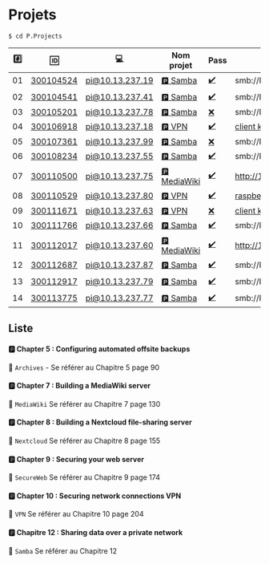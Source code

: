 # Projets



```
$ cd P.Projects
```

|:hash:| :id:      | :computer:                   | Nom projet       |  Pass |  Info |
|------|-----------|------------------------------|------------------|-------|-------|
| 01   | [300104524](300104524) | pi@10.13.237.19 |[:parking: Samba](README.md#parking-chapter-7--building-a-mediawiki-server)| [:heavy_check_mark:](Corrections/300104524.png) | smb://IP/pimylifeupshare |
| 02   | [300104541](300104541) | pi@10.13.237.41 |[:parking: Samba](README.md#parking-chapter-7--building-a-mediawiki-server)| [:heavy_check_mark:](Corrections/300104541.png) | smb://IP/sharehome |
| 03   | [300105201](300105201) | pi@10.13.237.78 |[:parking: Samba](README.md#parking-chapter-7--building-a-mediawiki-server)| [:x:](Corrections/300105201.png) | smb://IP/pimylifeupshare |
| 04   | [300106918](300106918) | pi@10.13.237.18 |[:parking: VPN](README.md#parking-chapter-10--securing-network-connections-vpn) | [:heavy_check_mark:](Corrections/300106918.png)| [client key.zip](300106918/client%20key.zip) |
| 05   | [300107361](300107361) | pi@10.13.237.99 |[:parking: Samba](README.md#parking-chapter-7--building-a-mediawiki-server)| [:x:](Corrections/300107361.png) | smb://IP/homepi |
| 06   | [300108234](300108234) | pi@10.13.237.55 |[:parking: Samba](README.md#parking-chapter-7--building-a-mediawiki-server)| [:heavy_check_mark:](Corrections/300108234.png) | smb://IP/sharehome |
| 07   | [300110500](300110500) | pi@10.13.237.75 |[:parking: MediaWiki](README.md#parking-chapter-7--building-a-mediawiki-server)| [:heavy_check_mark:](Corrections/300110500.png) | http://10.13.237.75/index.php  |
| 08   | [300110529](300110529) | pi@10.13.237.80 |[:parking: VPN](README.md#parking-chapter-10--securing-network-connections-vpn) | [:heavy_check_mark:](Corrections/300110529.png)|[raspberry_Test client.zip](300110529/raspberry_Test%20client.zip) |
| 09   | [300111671](300111671) | pi@10.13.237.63 |[:parking: VPN](README.md#parking-chapter-10--securing-network-connections-vpn) | [:x:](Corrections/300111671.png)| [client key.zip](300111671/client%20key.zip) |
| 10   | [300111766](300111766) | pi@10.13.237.66 |[:parking: Samba](README.md#parking-chapitre-12--sharing-data-over-a-private-network)| [:heavy_check_mark:](Corrections/300111766.png) | smb://IP/pimylifeupshare |
| 11   | [300112017](300112017) | pi@10.13.237.60 |[:parking: MediaWiki](README.md#parking-chapter-7--building-a-mediawiki-server)| [:heavy_check_mark:](Corrections/300112017.png) | http://10.13.237.60/index.php  |
| 12   | [300112687](300112687) | pi@10.13.237.87 |[:parking: Samba](README.md#parking-chapitre-12--sharing-data-over-a-private-network)| [:heavy_check_mark:](Corrections/300112687.png) | smb://IP/pimylifeupshare |
| 13   | [300112917](300112917) | pi@10.13.237.79 |[:parking: Samba](README.md#parking-chapitre-12--sharing-data-over-a-private-network)| [:heavy_check_mark:](Corrections/300112917.png) | smb://IP/pimylifeupshare |
| 14   | [300113775](300113775) | pi@10.13.237.77 |[:parking: Samba](README.md#parking-chapitre-12--sharing-data-over-a-private-network)| [:heavy_check_mark:](Corrections/300113775.png) | smb://IP/pimylifeupshare |

## Liste 

#### :parking: Chapter 5 : Configuring automated offsite backups

:pushpin: `Archives` - Se référer au Chapitre 5 page 90

#### :parking: Chapter 7 : Building a MediaWiki server

:pushpin: `MediaWiki` Se référer au Chapitre 7 page 130

#### :parking: Chapter 8 : Building a Nextcloud file-sharing server

:pushpin: `Nextcloud` Se référer au Chapitre 8 page 155

#### :parking: Chapter 9 : Securing your web server

:pushpin: `SecureWeb` Se référer au Chapitre 9 page 174

#### :parking: Chapter 10 : Securing network connections VPN

:pushpin: `VPN` Se référer au Chapitre 10 page 204

#### :parking: Chapitre 12 : Sharing data over a private network

:pushpin: `Samba` Se référer au Chapitre 12



